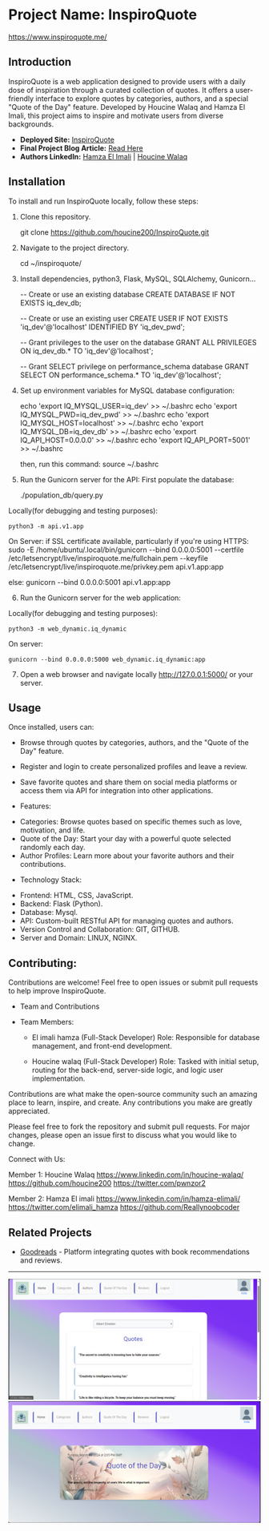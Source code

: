 # Project Name: InspiroQuote

https://www.inspiroquote.me/

## Introduction
InspiroQuote is a web application designed to provide users with a daily dose of inspiration through a curated collection of quotes. It offers a user-friendly interface to explore quotes by categories, authors, and a special "Quote of the Day" feature. Developed by Houcine Walaq and Hamza El Imali, this project aims to inspire and motivate users from diverse backgrounds.

- **Deployed Site:** [InspiroQuote](https://www.inspiroquote.com)
- **Final Project Blog Article:** [Read Here](https://www.inspiroquote.com/blog)
- **Authors LinkedIn:** [Hamza El Imali](https://www.linkedin.com/in/hamza-el-imali/) | [Houcine Walaq](https://www.linkedin.com/in/houcine-walaq/)


## Installation
To install and run InspiroQuote locally, follow these steps:
1. Clone this repository.

    git clone https://github.com/houcine200/InspiroQuote.git

2. Navigate to the project directory.

    cd ~/inspiroquote/

3. Install dependencies, python3, Flask, MySQL, SQLAlchemy, Gunicorn...

    -- Create or use an existing database
    CREATE DATABASE IF NOT EXISTS iq_dev_db;

    -- Create or use an existing user
    CREATE USER IF NOT EXISTS 'iq_dev'@'localhost' IDENTIFIED BY 'iq_dev_pwd';

    -- Grant privileges to the user on the database
    GRANT ALL PRIVILEGES ON iq_dev_db.* TO 'iq_dev'@'localhost';

    -- Grant SELECT privilege on performance_schema database
    GRANT SELECT ON performance_schema.* TO 'iq_dev'@'localhost';


4. Set up environment variables for MySQL database configuration:

    echo 'export IQ_MYSQL_USER=iq_dev' >> ~/.bashrc
    echo 'export IQ_MYSQL_PWD=iq_dev_pwd' >> ~/.bashrc
    echo 'export IQ_MYSQL_HOST=localhost' >> ~/.bashrc
    echo 'export IQ_MYSQL_DB=iq_dev_db' >> ~/.bashrc
    echo 'export IQ_API_HOST=0.0.0.0' >> ~/.bashrc
    echo 'export IQ_API_PORT=5001' >> ~/.bashrc

    then, run this command:
        source ~/.bashrc


5. Run the Gunicorn server for the API:
First populate the database:

    ./population_db/query.py


Locally(for debugging and testing purposes):

    python3 -m api.v1.app

On Server:
if SSL certificate available, particularly if you're using HTTPS:
    sudo -E /home/ubuntu/.local/bin/gunicorn --bind 0.0.0.0:5001 --certfile /etc/letsencrypt/live/inspiroquote.me/fullchain.pem --keyfile /etc/letsencrypt/live/inspiroquote.me/privkey.pem api.v1.app:app

else:
    gunicorn --bind 0.0.0.0:5001 api.v1.app:app

6. Run the Gunicorn server for the web application:

Locally(for debugging and testing purposes):

    python3 -m web_dynamic.iq_dynamic

On server:

    gunicorn --bind 0.0.0.0:5000 web_dynamic.iq_dynamic:app

7. Open a web browser and navigate locally http://127.0.0.1:5000/ or your server.


## Usage
Once installed, users can:
- Browse through quotes by categories, authors, and the "Quote of the Day" feature.
- Register and login to create personalized profiles and leave a review.
- Save favorite quotes and share them on social media platforms or access them via API for integration into other applications.

- Features:

* Categories: Browse quotes based on specific themes such as love, motivation, and life.
* Quote of the Day: Start your day with a powerful quote selected randomly each day.
* Author Profiles: Learn more about your favorite authors and their contributions.


- Technology Stack:

* Frontend: HTML, CSS, JavaScript.
* Backend: Flask (Python).
* Database: Mysql.
* API: Custom-built RESTful API for managing quotes and authors.
* Version Control and Collaboration: GIT, GITHUB.
* Server and Domain: LINUX, NGINX.

## Contributing:

Contributions are welcome! Feel free to open issues or submit pull requests to help improve InspiroQuote.

- Team and Contributions

* Team Members:
    * El imali hamza (Full-Stack Developer)
    Role:
        Responsible for database management, and front-end development.
    
    * Houcine walaq (Full-Stack Developer)
    Role:
        Tasked with initial setup, routing for the back-end, server-side logic, and logic user implementation.

Contributions are what make the open-source community such an amazing place to learn, inspire, and create. Any contributions you make are greatly appreciated.

Please feel free to fork the repository and submit pull requests. For major changes, please open an issue first to discuss what you would like to change.

Connect with Us:

Member 1: Houcine Walaq
https://www.linkedin.com/in/houcine-walaq/
https://github.com/houcine200
https://twitter.com/pwnzor2


Member 2: Hamza El imali
https://www.linkedin.com/in/hamza-elimali/
https://twitter.com/elimali_hamza
https://github.com/Reallynoobcoder


## Related Projects

- [Goodreads](https://www.goodreads.com) - Platform integrating quotes with book recommendations and reviews.

---

![InspiroQuote Author Quotes](https://github.com/houcine200/houcine200.github.io/blob/main/kola_Authors_quotes.png)
![InspiroQuote Quote of the Day](https://github.com/houcine200/houcine200.github.io/blob/main/kola_quote_of_the_day.png)

